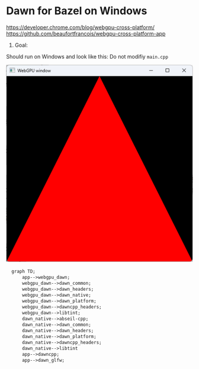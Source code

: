 # Dawn for Bazel on Windows

https://developer.chrome.com/blog/webgpu-cross-platform/
https://github.com/beaufortfrancois/webgpu-cross-platform-app

1. Goal:

Should run on Windows and look like this:
Do not modifiy `main.cpp`

![Alt text](image.png)

```mermaid
  graph TD;
      app-->webgpu_dawn;
      webgpu_dawn-->dawn_common;
      webgpu_dawn-->dawn_headers;
      webgpu_dawn-->dawn_native;
      webgpu_dawn-->dawn_platform;
      webgpu_dawn-->dawncpp_headers;
      webgpu_dawn-->libtint;
      dawn_native-->abseil-cpp;
      dawn_native-->dawn_common;
      dawn_native-->dawn_headers;
      dawn_native-->dawn_platform;
      dawn_native-->dawncpp_headers;
      dawn_native-->libtint
      app-->dawncpp;
      app-->dawn_glfw;
```
